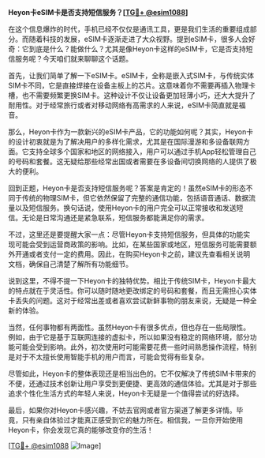 **Heyon卡eSIM卡是否支持短信服务？[[TG💪+ @esim1088](https://t.me/s/esim1088)]**

在这个信息爆炸的时代，手机已经不仅仅是通讯工具，更是我们生活的重要组成部分。而随着科技的发展，eSIM卡逐渐走进了大众视野。提到eSIM卡，很多人会好奇：它到底是什么？能做什么？尤其是像Heyon卡这样的eSIM卡，它是否支持短信服务呢？今天咱们就来聊聊这个话题。

首先，让我们简单了解一下eSIM卡。eSIM卡，全称是嵌入式SIM卡，与传统实体SIM卡不同，它是直接焊接在设备主板上的芯片。这意味着你不需要再插入物理卡槽，也不需要频繁更换SIM卡。这种设计不仅让设备更加轻薄小巧，还大大提升了耐用性。对于经常旅行或者对移动网络有高需求的人来说，eSIM卡简直就是福音。

那么，Heyon卡作为一款新兴的eSIM卡产品，它的功能如何呢？其实，Heyon卡的设计初衷就是为了解决用户的多样化需求，尤其是在国际漫游和多设备联网方面。它支持全球多个国家和地区的网络接入，用户可以通过手机App轻松管理自己的号码和套餐。这无疑给那些经常出国或者需要在多设备间切换网络的人提供了极大的便利。

回到正题，Heyon卡是否支持短信服务呢？答案是肯定的！虽然eSIM卡的形态不同于传统的物理SIM卡，但它依然保留了完整的通信功能，包括语音通话、数据流量以及短信服务。换句话说，使用Heyon卡的用户完全可以正常接收和发送短信。无论是日常沟通还是紧急联系，短信服务都能满足你的需求。

不过，这里还是要提醒大家一点：尽管Heyon卡支持短信服务，但具体的功能实现可能会受到运营商政策的影响。比如，在某些国家或地区，短信服务可能需要额外开通或者支付一定的费用。因此，在购买Heyon卡之前，建议先查看相关说明文档，确保自己清楚了解所有功能细节。

说到这里，不得不提一下Heyon卡的独特优势。相比于传统SIM卡，Heyon卡最大的特点就在于灵活性。你可以随时随地更改绑定的号码和套餐，而且无需担心实体卡丢失的问题。这对于经常出差或者喜欢尝试新鲜事物的朋友来说，无疑是一种全新的体验。

当然，任何事物都有两面性。虽然Heyon卡有很多优点，但也存在一些局限性。例如，由于它是基于互联网连接的虚拟卡，所以如果没有稳定的网络环境，部分功能可能会受到影响。此外，初次使用时可能需要花费一些时间熟悉操作流程，特别是对于不太擅长使用智能手机的用户而言，可能会觉得有些复杂。

尽管如此，Heyon卡的整体表现还是相当出色的。它不仅解决了传统SIM卡带来的不便，还通过技术创新让用户享受到更便捷、更高效的通信体验。尤其是对于那些追求个性化生活方式的年轻人来说，Heyon卡无疑是一个值得尝试的好选择。

最后，如果你对Heyon卡感兴趣，不妨去官网或者官方渠道了解更多详情。毕竟，只有亲自体验过才能真正感受到它的魅力所在。相信我，一旦你开始使用Heyon卡，你会发现它真的能够改变你的生活！

[[TG💪+ @esim1088](https://t.me/s/esim1088) ![Image](https://i.postimg.cc/4NQfJmqS/Snipaste-2025-05-13-00-14-12.png)]